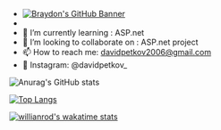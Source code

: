 - [![Braydon's GitHub Banner](./assets/GitHubHeader.png)](https://braydoncoyer.dev)
- 
- 🌱 I’m currently learning : ASP.net
- 👯 I’m looking to collaborate on : ASP.net project
- 📫 How to reach me: davidpetkov2006@gmail.com
- 📱 Instagram: @davidpetkov_

![Anurag's GitHub stats](https://github-readme-stats.vercel.app/api?username=dpS1lence&show_icons=true&theme=transparent)

[![Top Langs](https://github-readme-stats.vercel.app/api/top-langs/?username=dpS1lence)](https://github.com/anuraghazra/github-readme-stats)

[![willianrod's wakatime stats](https://github-readme-stats.vercel.app/api/wakatime?username=dpS1lence)](https://github.com/anuraghazra/github-readme-stats)

<!-- Pinned Repositories -- >

<a href="https://github.com/dpS1lence/SkyAdventure">
  <img align="center" style="margin:1rem 0.5rem" src="https://github-readme-stats.vercel.app/api/pin/?username=braydoncoyer&repo=tailwindcss-v2-dark-mode-template&title_color=ffffff&text_color=c9cacc&icon_color=4AB197&bg_color=1A2B34" />
</a>

<br>

<a href="https://github.com/dpS1lence/TextCalculator">
  <img align="center" style="margin:0.5rem" src="https://github-readme-stats.vercel.app/api/pin/?username=braydoncoyer&repo=ng-limeade&title_color=ffffff&text_color=c9cacc&icon_color=4AB197&bg_color=1A2B34" />
</a>

<a href="https://github.com/dpS1lence/SnakeGame">
  <img align="center" style="margin:0.5rem" src="https://github-readme-stats.vercel.app/api/pin/?username=braydoncoyer&repo=officeapi&title_color=ffffff&text_color=c9cacc&icon_color=4AB197&bg_color=1A2B34" />
</a>

<!-- GitHub Stats -- >

<a https://github.com/dpS1lence/Deque">
  <img align="center" style="margin:0.5rem" src="https://github-readme-stats.vercel.app/api/top-langs/?username=braydoncoyer&hide=html,css&title_color=ffffff&text_color=c9cacc&icon_color=4AB197&bg_color=1A2B34" />
</a>

<a href="https://github.com/dpS1lence/Personal-Projects">
  <img align="center" style="margin:0.5rem" src="https://github-readme-stats.vercel.app/api?username=braydoncoyer&show_icons=true&line_height=27&count_private=true&title_color=ffffff&text_color=c9cacc&icon_color=4AB097&bg_color=1A2B34" alt="Braydon's GitHub Stats" />
</a>
